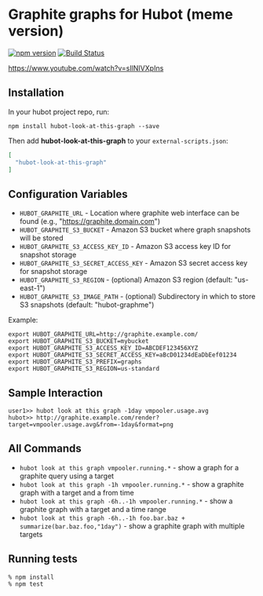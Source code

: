 # Graphite graphs for Hubot (meme version)

[![npm version](https://badge.fury.io/js/hubot-graphme.svg)](http://badge.fury.io/js/hubot-graphme) [![Build Status](https://travis-ci.org/rick/hubot-graphme.png)](https://travis-ci.org/rick/hubot-graphme)

https://www.youtube.com/watch?v=sIlNIVXpIns

## Installation

In your hubot project repo, run:

`npm install hubot-look-at-this-graph --save`

Then add **hubot-look-at-this-graph** to your `external-scripts.json`:

```json
[
  "hubot-look-at-this-graph"
]
```

## Configuration Variables


 - `HUBOT_GRAPHITE_URL` - Location where graphite web interface can be found (e.g., "https://graphite.domain.com")
 - `HUBOT_GRAPHITE_S3_BUCKET` - Amazon S3 bucket where graph snapshots will be stored
 - `HUBOT_GRAPHITE_S3_ACCESS_KEY_ID` - Amazon S3 access key ID for snapshot storage
 - `HUBOT_GRAPHITE_S3_SECRET_ACCESS_KEY` - Amazon S3 secret access key for snapshot storage
 - `HUBOT_GRAPHITE_S3_REGION` - (optional) Amazon S3 region (default: "us-east-1")
 - `HUBOT_GRAPHITE_S3_IMAGE_PATH` - (optional) Subdirectory in which to store S3 snapshots (default: "hubot-graphme")

Example:

```
export HUBOT_GRAPHITE_URL=http://graphite.example.com/
export HUBOT_GRAPHITE_S3_BUCKET=mybucket
export HUBOT_GRAPHITE_S3_ACCESS_KEY_ID=ABCDEF123456XYZ
export HUBOT_GRAPHITE_S3_SECRET_ACCESS_KEY=aBcD01234dEaDbEef01234
export HUBOT_GRAPHITE_S3_PREFIX=graphs
export HUBOT_GRAPHITE_S3_REGION=us-standard
```

## Sample Interaction

```
user1>> hubot look at this graph -1day vmpooler.usage.avg
hubot>> http://graphite.example.com/render?target=vmpooler.usage.avg&from=-1day&format=png
```

## All Commands

 - `hubot look at this graph vmpooler.running.*` - show a graph for a graphite query using a target
 - `hubot look at this graph -1h vmpooler.running.*` - show a graphite graph with a target and a from time
 - `hubot look at this graph -6h..-1h vmpooler.running.*` - show a graphite graph with a target and a time range
 - `hubot look at this graph -6h..-1h foo.bar.baz + summarize(bar.baz.foo,"1day")` - show a graphite graph with multiple targets


## Running tests

```
% npm install
% npm test
```
